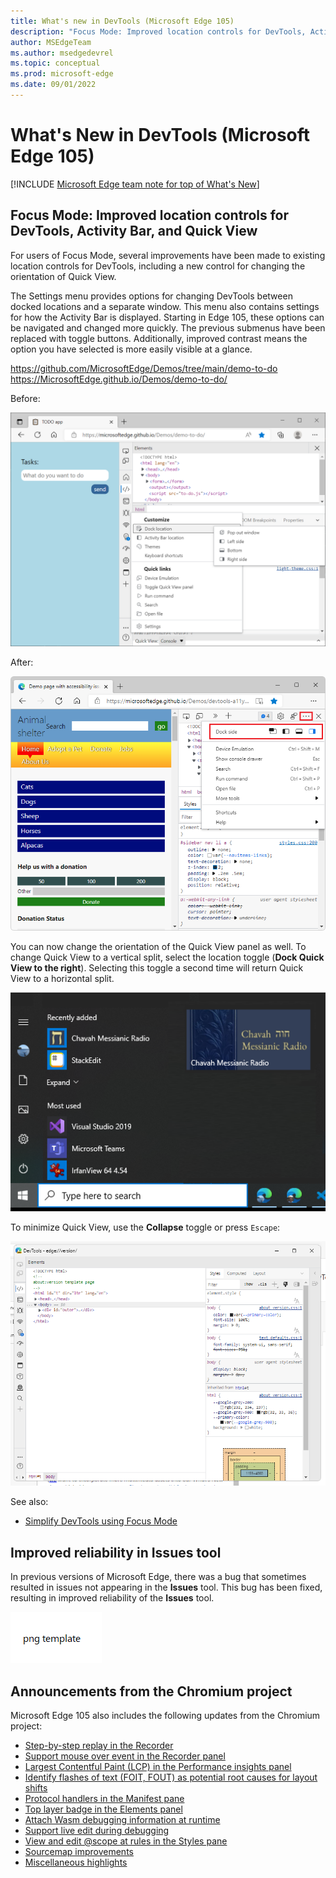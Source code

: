 ```yaml
---
title: What's new in DevTools (Microsoft Edge 105)
description: "Focus Mode: Improved location controls for DevTools, Activity Bar, and Quick View. Improved reliability in Issues tool. And more."
author: MSEdgeTeam
ms.author: msedgedevrel
ms.topic: conceptual
ms.prod: microsoft-edge
ms.date: 09/01/2022
---
```

# What's New in DevTools (Microsoft Edge 105)

[!INCLUDE [Microsoft Edge team note for top of What's New](../../includes/edge-whats-new-note.md)]


<!-- ====================================================================== -->
## Focus Mode: Improved location controls for DevTools, Activity Bar, and Quick View

<!-- Rank 3 -->
<!-- Title: Focus Mode: Improved location controls for DevTools, Activity Bar, and Quick View -->
<!-- Subtitle: Focus Mode: Improved location controls for DevTools, Activity Bar, and Quick View. -->

For users of Focus Mode, several improvements have been made to existing location controls for DevTools, including a new control for changing the orientation of Quick View.

The Settings menu provides options for changing DevTools between docked locations and a separate window. This menu also contains settings for how the Activity Bar is displayed. Starting in Edge 105, these options can be navigated and changed more quickly. The previous submenus have been replaced with toggle buttons. Additionally, improved contrast means the option you have selected is more easily visible at a glance.

https://github.com/MicrosoftEdge/Demos/tree/main/demo-to-do
https://MicrosoftEdge.github.io/Demos/demo-to-do/

Before:

![1 before](./devtools-105-images/before-docking-menu.msft.png)

After:

![1 after](./devtools-105-images/after-docking-menu.msft.png)
<!-- 
Screenshot 1, "before" in Edge 104: Ensure Focus Mode is enabled. Open Settings menu, then navigate to the docking submenu to show options.
Screenshot 1, "after" in Edge 105: Ensure Focus Mode is enabled. Open Settings menu to show DevTools docking location and Activity Bar location settings. -->

You can now change the orientation of the Quick View panel as well. To change Quick View to a vertical split, select the location toggle (**Dock Quick View to the right**). Selecting this toggle a second time will return Quick View to a horizontal split.

![2](./devtools-105-images/quickview-console.msft.png) 
<!-- 
Screenshot 2: Ensure Focus Mode is enabled. With Elements open in main panel and Console in Quick View, press the location toggle at the top right of Quick View to change its orientation to vertical. -->

To minimize Quick View, use the **Collapse** toggle or press `Escape`:

![3](./devtools-105-images/focus-mode-improved-location-controls3.png)
<!-- Screenshot 3: Continuation of previous screenshot. Minimize Quick View in vertical orientation with with Esc keyboard shortcut. See below. -->

See also:
* [Simplify DevTools using Focus Mode](../../../experimental-features/focus-mode.md)


<!-- ====================================================================== -->
## Improved reliability in Issues tool
<!-- Rank 6 -->
<!-- Title: Improved reliability in Issues tool -->
<!-- Subtitle: Improved reliability in Issues tool. -->

In previous versions of Microsoft Edge, there was a bug that sometimes resulted in issues not appearing in the **Issues** tool.  This bug has been fixed, resulting in improved reliability of the **Issues** tool.

![entry 2](./devtools-105-images/pngtemplate.png)

<!-- See also:
* []()
* []() -->


<!-- ====================================================================== -->
<!-- ## 3 -->

<!-- Title:  -->
<!-- Subtitle: . -->


<!-- ![3](./devtools-105-images/pngtemplate.png) -->

<!-- See also:
* []()
* []() -->


<!-- ====================================================================== -->
<!-- ## 4 -->

<!-- Title:  -->
<!-- Subtitle: . -->


<!-- ![4](./devtools-105-images/pngtemplate.png) -->

<!-- See also:
* []()
* []() -->


<!-- ====================================================================== -->
## Announcements from the Chromium project

Microsoft Edge 105 also includes the following updates from the Chromium project:

* [Step-by-step replay in the Recorder](https://developer.chrome.com/blog/new-in-devtools-105/#recorder)
* [Support mouse over event in the Recorder panel](https://developer.chrome.com/blog/new-in-devtools-105/#recorder-hover)
* [Largest Contentful Paint (LCP) in the Performance insights panel](https://developer.chrome.com/blog/new-in-devtools-105/#lcp)
* [Identify flashes of text (FOIT, FOUT) as potential root causes for layout shifts](https://developer.chrome.com/blog/new-in-devtools-105/#foit-fout)
* [Protocol handlers in the Manifest pane](https://developer.chrome.com/blog/new-in-devtools-105/#manifest)
* [Top layer badge in the Elements panel](https://developer.chrome.com/blog/new-in-devtools-105/#top-layer)
* [Attach Wasm debugging information at runtime](https://developer.chrome.com/blog/new-in-devtools-105/#wasm)
* [Support live edit during debugging](https://developer.chrome.com/blog/new-in-devtools-105/#live-edit)
* [View and edit @scope at rules in the Styles pane](https://developer.chrome.com/blog/new-in-devtools-105/#scope)
* [Sourcemap improvements](https://developer.chrome.com/blog/new-in-devtools-105/#sourcemaps)
* [Miscellaneous highlights](https://developer.chrome.com/blog/new-in-devtools-105/#misc)


<!-- ====================================================================== -->
<!-- uncomment if content is copied from developer.chrome.com to this page -->

<!-- > [!NOTE]
> Portions of this page are modifications based on work created and [shared by Google](https://developers.google.com/terms/site-policies) and used according to terms described in the [Creative Commons Attribution 4.0 International License](https://creativecommons.org/licenses/by/4.0).
> The original page for announcements from the Chromium project is [What's New in DevTools (Chrome 105)](https://developer.chrome.com/blog/new-in-devtools-105) and is authored by [Jecelyn Yeen](https://developers.google.com/web/resources/contributors#jecelynyeen) (Developer advocate working on Chrome DevTools at Google). -->


<!-- ====================================================================== -->
<!-- uncomment if content is copied from developer.chrome.com to this page -->

<!-- [![Creative Commons License.](../../../../media/cc-logo/88x31.png)](https://creativecommons.org/licenses/by/4.0)
This work is licensed under a [Creative Commons Attribution 4.0 International License](https://creativecommons.org/licenses/by/4.0). -->
